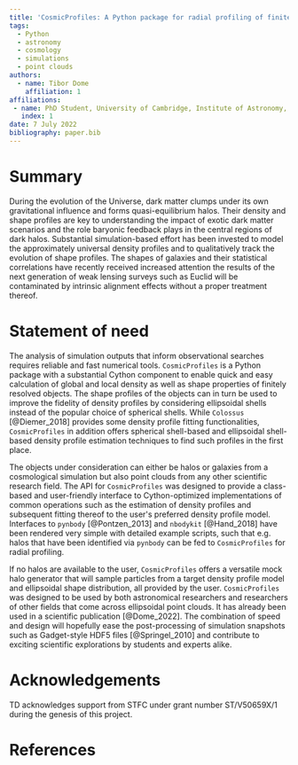 ```yaml
---
title: 'CosmicProfiles: A Python package for radial profiling of finitely sampled dark matter halos and galaxies'
tags:
  - Python
  - astronomy
  - cosmology
  - simulations
  - point clouds
authors:
  - name: Tibor Dome
    affiliation: 1
affiliations:
 - name: PhD Student, University of Cambridge, Institute of Astronomy, United Kingdom
   index: 1
date: 7 July 2022
bibliography: paper.bib
---
```


# Summary

During the evolution of the Universe, dark matter clumps under its own gravitational
influence and forms quasi-equilibrium halos. Their density and shape profiles are
key to understanding the impact of exotic dark matter scenarios and the role baryonic
feedback plays in the central regions of dark halos. Substantial simulation-based effort
has been invested to model the approximately universal density profiles and to qualitatively
track the evolution of shape profiles. The shapes of galaxies and their statistical correlations
have recently received increased attention the results of the next generation of weak 
lensing surveys such as Euclid will be contaminated by intrinsic alignment effects
without a proper treatment thereof.

# Statement of need

The analysis of simulation outputs that inform observational searches requires 
reliable and fast numerical tools. `CosmicProfiles` is a Python package with a
substantial Cython component to enable quick and easy calculation of global and
local density as well as shape properties of finitely resolved objects. The shape 
profiles of the objects can in turn be used to improve the fidelity of density 
profiles by considering ellipsoidal shells instead of the popular choice of 
spherical shells. While `Colossus` [@Diemer_2018] provides some density profile 
fitting functionalities, `CosmicProfiles` in addition offers spherical shell-based
and ellipsoidal shell-based density profile estimation techniques to find such
profiles in the first place.

The objects under consideration can either be halos or galaxies from a cosmological 
simulation but also point clouds from any other scientific research field. The API 
for `CosmicProfiles` was designed to provide a class-based and user-friendly interface 
to Cython-optimized implementations of common operations such as the estimation of 
density profiles and subsequent fitting thereof to the user's preferred density 
profile model. Interfaces to `pynbody` [@Pontzen_2013] and `nbodykit` [@Hand_2018] 
have been rendered very simple with detailed example scripts, such that e.g. 
halos that have been identified via `pynbody` can be fed to `CosmicProfiles` 
for radial profiling.

If no halos are available to the user, `CosmicProfiles` offers a versatile mock
halo generator that will sample particles from a target density profile model and
ellipsoidal shape distribution, all provided by the user. `CosmicProfiles`
was designed to be used by both astronomical researchers and researchers of other
fields that come across ellipsoidal point clouds. It has already been used in 
a scientific publication [@Dome_2022]. The combination of speed and design
will hopefully ease the post-processing of simulation snapshots such as Gadget-style
HDF5 files [@Springel_2010] and contribute to exciting scientific explorations 
by students and experts alike.

# Acknowledgements

TD acknowledges support from STFC under grant number ST/V50659X/1 during the genesis of this project.

# References

